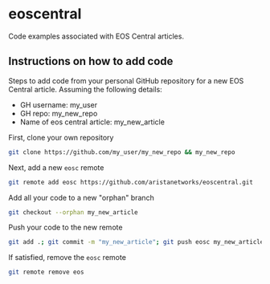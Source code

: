 # eoscentral
Code examples associated with EOS Central articles.

## Instructions on how to add code

Steps to add code from your personal GitHub repository for a new EOS Central article. Assuming the following details:

* GH username: my_user
* GH repo: my_new_repo
* Name of eos central article: my_new_article

First, clone your own repository

```bash
git clone https://github.com/my_user/my_new_repo && my_new_repo 
```

Next, add a new `eosc` remote

```bash
git remote add eosc https://github.com/aristanetworks/eoscentral.git
```

Add all your code to a new "orphan" branch

```bash
git checkout --orphan my_new_article
```

Push your code to the new remote

```bash
git add .; git commit -m "my_new_article"; git push eosc my_new_article
```

If satisfied, remove the `eosc` remote

```bash
git remote remove eos
```